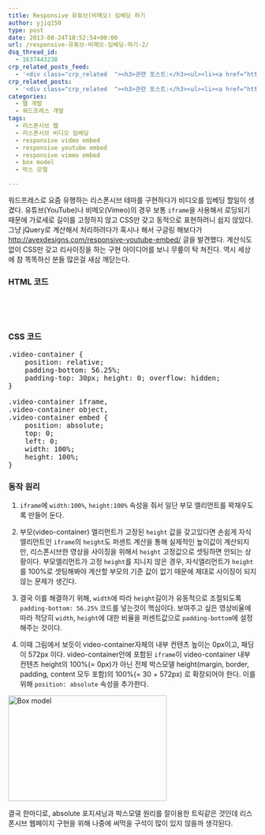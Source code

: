 ```yaml
---
title: Responsive 유튜브(비메오) 임베딩 하기
author: yjiq150
type: post
date: 2013-08-24T10:52:54+00:00
url: /responsive-유튜브-비메오-임베딩-하기-2/
dsq_thread_id:
  - 1637443238
crp_related_posts_feed:
  - '<div class="crp_related  "><h3>관련 포스트:</h3><ul><li><a href="https://www.letmecompile.com/shotcut-linux-server-video-generation/"     class="post-753"><span class="crp_title">Shotcut을 이용하여 리눅스 서버에서 템플릿 기반의 동영상 만들기</span></a></li><li><a href="https://www.letmecompile.com/certificate-file-format-extensions-comparison/"     class="post-792"><span class="crp_title">인증서 파일 형식 및 확장자의 차이점 비교 설명 (Certificate file format&hellip;</span></a></li><li><a href="https://www.letmecompile.com/kotlin-coroutine-vs-javascript-async-comparison/"     class="post-873"><span class="crp_title">JavaScript 개발자에게 Kotlin coroutine 10분만에 이해시키기</span></a></li><li><a href="https://www.letmecompile.com/chrome-extension-with-react/"     class="post-776"><span class="crp_title">크롬 익스텐션 개발 + 리액트 적용하기</span></a></li><li><a href="https://www.letmecompile.com/redis-cluster-sentinel-overview/"     class="post-770"><span class="crp_title">레디스 클러스터, 센티넬 구성 및 동작 방식</span></a></li></ul><div class="crp_clear"></div></div>'
crp_related_posts:
  - '<div class="crp_related  "><h3>관련 포스트:</h3><ul><li><a href="https://www.letmecompile.com/shotcut-linux-server-video-generation/"     class="post-753"><span class="crp_title">Shotcut을 이용하여 리눅스 서버에서 템플릿 기반의 동영상 만들기</span></a></li><li><a href="https://www.letmecompile.com/certificate-file-format-extensions-comparison/"     class="post-792"><span class="crp_title">인증서 파일 형식 및 확장자의 차이점 비교 설명 (Certificate file format&hellip;</span></a></li><li><a href="https://www.letmecompile.com/kotlin-coroutine-vs-javascript-async-comparison/"     class="post-873"><span class="crp_title">JavaScript 개발자에게 Kotlin coroutine 10분만에 이해시키기</span></a></li><li><a href="https://www.letmecompile.com/chrome-extension-with-react/"     class="post-776"><span class="crp_title">크롬 익스텐션 개발 + 리액트 적용하기</span></a></li><li><a href="https://www.letmecompile.com/redis-cluster-sentinel-overview/"     class="post-770"><span class="crp_title">레디스 클러스터, 센티넬 구성 및 동작 방식</span></a></li></ul><div class="crp_clear"></div></div>'
categories:
  - 웹 개발
  - 워드프레스 개발
tags:
  - 리스폰시브 웹
  - 리스폰시브 비디오 임베딩
  - responsive video embed
  - responsive youtube embed
  - responsive vimeo embed
  - box model
  - 박스 모델

---
```

워드프레스로 요즘 유행하는 리스폰시브 테마를 구현하다가 비디오를 임베딩 할일이 생겼다. 유튜브(YouTube)나 비메오(Vimeo)의 경우 보통 `iframe`을 사용해서 로딩되기 때문에 가로세로 길이를 고정하지 않고 CSS만 갖고 동적으로 표현하려니 쉽지 않았다. 그냥 jQuery로 계산해서 처리하려다가 혹시나 해서 구글링 해보다가 <http://avexdesigns.com/responsive-youtube-embed/> 글을 발견했다. 계산식도 없이 CSS만 갖고 리사이징을 하는 구현 아이디어를 보니 무릎이 탁 쳐진다. 역시 세상에 참 똑똑하신 분들 많은걸 새삼 깨닫는다.

### HTML 코드

<pre><div class="video-container">
  
</div>
</pre>

### CSS 코드

<pre>.video-container {
    position: relative;
    padding-bottom: 56.25%;
    padding-top: 30px; height: 0; overflow: hidden;
}

.video-container iframe,
.video-container object,
.video-container embed {
    position: absolute;
    top: 0;
    left: 0;
    width: 100%;
    height: 100%;
}
</pre>

### 동작 원리

  1. `iframe`에 `width:100%`, `height:100%` 속성을 줘서 일단 부모 엘리먼트를 꽉채우도록 만들어 둔다.

  2. 부모(video-container) 엘리먼트가 고정된 `height` 값을 갖고있다면 손쉽게 자식 엘리먼트인 `iframe`의 `height`도 퍼센트 계산을 통해 실제적인 높이값이 계산되지만, 리스폰시브한 영상을 사이징을 위해서 `height` 고정값으로 셋팅하면 안되는 상황이다. 부모엘리먼트가 고정 `height`를 지니지 않은 경우, 자식엘리먼트가 `height`를 100%로 셋팅해봐야 계산할 부모의 기준 값이 없기 때문에 제대로 사이징이 되지 않는 문제가 생긴다.

  3. 결국 이를 해결하기 위해, `width`에 따라 `height`길이가 유동적으로 조절되도록 `padding-bottom: 56.25%` 코드를 넣는것이 핵심이다. 보여주고 싶은 영상비율에 따라 적당히 `width`, `height`에 대한 비율을 퍼센트값으로 `padding-bottom`에 설정해주는 것이다.

  4. 이때 그림에서 보듯이 video-container자체의 내부 컨텐츠 높이는 0px이고, 패딩이 572px 이다. video-container안에 포함된 `iframe`이 video-container 내부 컨텐츠 height의 100%(= 0px)가 아닌 전체 박스모델 height(margin, border, padding, content 모두 포함)의 100%(= 30 + 572px) 로 확장되어야 한다. 이를 위해 `position: absolute` 속성을 추가한다.

[<img loading="lazy" width="321" height="214" src="http://www.letmecompile.com/wp/wp-content/uploads/2013/08/Screen-Shot-2013-08-24-at-오후-7.09.42.png" alt="Box model"  class="alignnone size-full wp-image-167" />][1]

결국 한마디로, absolute 포지셔닝과 박스모델 원리를 잘이용한 트릭같은 것인데 리스폰시브 웹페이지 구현을 위해 나중에 써먹을 구석이 많이 있지 않을까 생각된다.

 [1]: http://www.letmecompile.com/wp/wp-content/uploads/2013/08/Screen-Shot-2013-08-24-at-오후-7.09.42.png